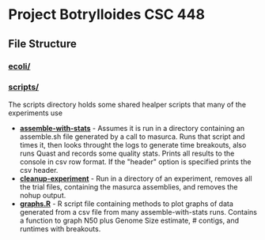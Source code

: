 # Project Botrylloides CSC 448


## File Structure

### [ecoli/](ecoli/)

### [scripts/](/scripts)

The scripts directory holds some shared healper scripts that many of the experiments use

 - **[assemble-with-stats](/scripts/assemble-with-stats)** - Assumes it is run in a directory containing an assemble.sh file generated by a call to masurca. Runs that script and times it, then looks throught the logs to generate time breakouts, also runs Quast and records some quality stats. Prints all results to the console in csv row format. If the "header" option is specified prints the csv header.
 - **[cleanup-experiment](/scripts/cleanup-experiment)** - Run in a directory of an experiment, removes all the trial files, containing the masurca assemblies, and removes the nohup output.
 - **[graphs.R](/scripts/graphs.R)** - R script file containing methods to plot graphs of data generated from a csv file from many assemble-with-stats runs. Contains a function to graph N50 plus Genome Size estimate, # contigs, and runtimes with breakouts. 
